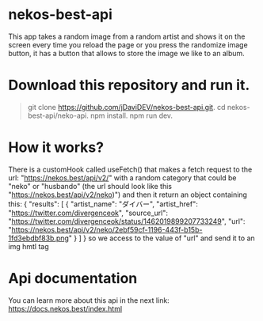 # nekos-best-api
This app takes a random image from a random artist and shows it on the screen every time you reload the page
or you press the randomize image button, it has a button that allows to store the image we like
to an album.

# Download this repository and run it.
> git clone https://github.com/jDaviDEV/nekos-best-api.git.
> cd nekos-best-api/neko-api.
> npm install.
> npm run dev.

# How it works?
There is a customHook called useFetch() that makes a fetch request to the url: "https://nekos.best/api/v2/" with a random category that could be
"neko" or "husbando" (the url should look like this "https://nekos.best/api/v2/neko)")
and then it return an object containing this:
{
  "results": [
    {
      "artist_name": "ダイバー",
      "artist_href": "https://twitter.com/divergenceok",
      "source_url": "https://twitter.com/divergenceok/status/1462019899207733249",
      "url": "https://nekos.best/api/v2/neko/2ebf59cf-1196-443f-b15b-1fd3ebdbf83b.png"
    }
  ]
}
so we access to the value of "url" and send it to an img hmtl tag

# Api documentation
You can learn more about this api in the next link: https://docs.nekos.best/index.html
